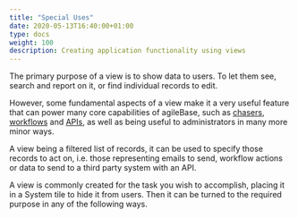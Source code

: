 ```yaml
---
title: "Special Uses"
date: 2020-05-13T16:40:00+01:00
type: docs
weight: 100
description: Creating application functionality using views
---
```

The primary purpose of a view is to show data to users. To let them see, search and report on it, or find individual records to edit.

However, some fundamental aspects of a view make it a very useful feature that can power many core capabilities of agileBase, such as [chasers](https://todo.com), [workflows](https://todo.com) and [APIs](https://todo.com), as well as being useful to administrators in many more minor ways.

A view being a filtered list of records, it can be used to specify those records to act on, i.e. those representing emails to send, workflow actions or data to send to a third party system with an API.

A view is commonly created for the task you wish to accomplish, placing it in a System tile to hide it from users. Then it can be turned to the required purpose in any of the following ways.

